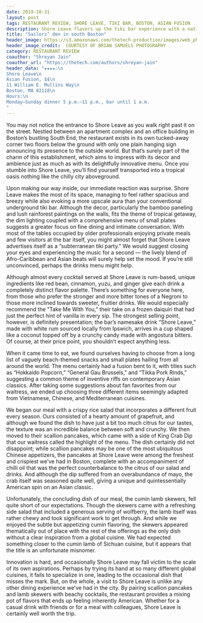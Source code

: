 ```yaml
---
date: 2019-10-31
layout: post
tags: RESTAURANT REVIEW, SHORE LEAVE, TIKI BAR, BOSTON, ASIAN FUSION
description: Shore Leave flavors up the tiki bar experience with a native Boston twist
title: "Sailors’ den in south Boston"
header_image: https://s3.amazonaws.com/thetech-production/images/web_photos/web/9176_SHORE_LEAVE_CREDIT_BRIAN_SAMUELS_PHOTOGRAPHY_29NOV2018-_27_copy_-_Lior_Hirschfeld.jpg?1570581478
header_image_credit:  COURTESY OF BRIAN SAMUELS PHOTOGRAPHY
category: RESTAURANT REVIEW
coauthor: "Shreyan Jain"
coauthor_url: "https://thetech.com/authors/shreyan-jain"
header_data: "★★★★✩\n
Shore Leave\n
Asian Fusion, $$\n
11 William E. Mullins Way\n
Boston, MA 02118\n
Hours:\n
Monday–Sunday dinner 5 p.m.–11 p.m., bar until 1 a.m.
"
---
```

You may not notice the entrance to Shore Leave as you walk right past it on the street. Nestled between an apartment complex and an office building in Boston’s bustling South End, the restaurant exists in its own tucked-away corner<!--break--> two floors below the ground with only one plain hanging sign announcing its presence to the outside world. But that’s surely part of the charm of this establishment, which aims to impress with its decor and ambience just as much as with its delightfully innovative menu. Once you stumble into Shore Leave, you’ll find yourself transported into a tropical oasis nothing like the chilly city aboveground.

Upon making our way inside, our immediate reaction was surprise. Shore Leave makes the most of its space, managing to feel rather spacious and breezy while also evoking a more upscale aura than your conventional underground tiki bar. Although the decor, particularly the bamboo paneling and lush rainforest paintings on the walls, fits the theme of tropical getaway, the dim lighting coupled with a comprehensive menu of small plates suggests a greater focus on fine dining and intimate conversation. With most of the tables occupied by older professionals enjoying private meals and few visitors at the bar itself, you might almost forget that Shore Leave advertises itself as a “subterranean tiki party.” We would suggest closing your eyes and experiencing the music for a second — the lively blend of Afro-Caribbean and Asian beats will surely help set the mood. If you’re still unconvinced, perhaps the drinks menu might help.

Although almost every cocktail served at Shore Leave is rum-based, unique ingredients like red bean, cinnamon, yuzu, and ginger give each drink a completely distinct flavor palette. There’s something for everyone here, from those who prefer the stronger and more bitter tones of a Negroni to those more inclined towards sweeter, fruitier drinks. We would especially recommend the “Take Me With You,” their take on a frozen daiquiri that had just the perfect hint of vanilla in every sip. The strongest selling point, however, is definitely presentation; the bar’s namesake drink “Shore Leave,” made with white rum sourced locally from Ipswich, arrives in a cup shaped like a coconut topped off by a crunchy candy made with angostura bitters. Of course, at their price point, you shouldn’t expect anything less.

When it came time to eat, we found ourselves having to choose from a long list of vaguely beach-themed snacks and small plates hailing from all around the world. The menu certainly had a fusion bent to it, with titles such as “Hokkaido Popcorn,” “General Gau Brussels,” and “Tikka Pork Rinds,” suggesting a common theme of inventive riffs on contemporary Asian classics. After taking some suggestions about fan favorites from our waitress, we ended up choosing three different items seemingly adapted from Vietnamese, Chinese, and Mediterranean cuisines.

We began our meal with a crispy rice salad that incorporates a different fruit every season. Ours consisted of a hearty amount of grapefruit, and although we found the dish to have just a bit too much citrus for our tastes, the texture was an incredible balance between soft and crunchy. We then moved to their scallion pancakes, which came with a side of King Crab Dip that our waitress called the highlight of the menu. The dish certainly did not disappoint; while scallion pancakes may be one of the most ubiquitous Chinese appetizers, the pancakes at Shore Leave were among the freshest and crispiest we’ve had in Boston, complete with an accompaniment of chilli oil that was the perfect counterbalance to the citrus of our salad and drinks. And although the dip suffered from an overabundance of mayo, the crab itself was seasoned quite well, giving a unique and quintessentially American spin on an Asian classic.

Unfortunately, the concluding dish of our meal, the cumin lamb skewers, fell quite short of our expectations. Though the skewers came with a refreshing side salad that included a generous serving of wolfberry, the lamb itself was rather chewy and took significant work to get through. And while we enjoyed the subtle but appetizing cumin flavoring, the skewers appeared thematically out of place with the rest of the offerings as the only dish without a clear inspiration from a global cuisine. We had expected something closer to the cumin lamb of Sichuan cuisine, but it appears that the title is an unfortunate misnomer.

Innovation is hard, and occasionally Shore Leave may fall victim to the scale of its own aspirations. Perhaps by trying its hand at so many different global cuisines, it fails to specialize in one, leading to the occasional dish that misses the mark. But, on the whole, a visit to Shore Leave is unlike any other dining experience we’ve had in the city. By pairing scallion pancakes and lamb skewers with beachy cocktails, the restaurant provides a mixing pot of flavors that ends up feeling inherently American. Whether for a casual drink with friends or for a meal with colleagues, Shore Leave is certainly well worth the trip.